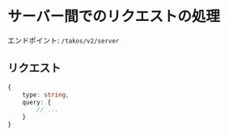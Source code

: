 # サーバー間でのリクエストの処理

エンドポイント: `/takos/v2/server`

## リクエスト

```ts
{
    type: string,
    query: {
        // ...
    }
}
```